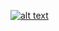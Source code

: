[![alt text](https://drive.google.com/uc?id=0BymaV1_sEeUgeDRyX3J1bms0b3c)](MjE0ODI3NzM2Mzg2LTE1MDA0NzQyMTAtYjA5NDFiNWRhZQ)
